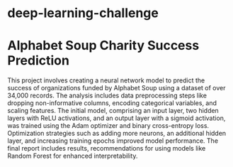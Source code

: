 # deep-learning-challenge
# Alphabet Soup Charity Success Prediction
This project involves creating a neural network model to predict the success of organizations funded by Alphabet Soup using a dataset of over 34,000 records. The analysis includes data preprocessing steps like dropping non-informative columns, encoding categorical variables, and scaling features. The initial model, comprising an input layer, two hidden layers with ReLU activations, and an output layer with a sigmoid activation, was trained using the Adam optimizer and binary cross-entropy loss. Optimization strategies such as adding more neurons, an additional hidden layer, and increasing training epochs improved model performance. The final report includes results, recommendations for using models like Random Forest for enhanced interpretability.
